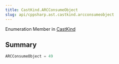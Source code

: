 ```yaml
---
title: CastKind.ARCConsumeObject
slug: api/cppsharp.ast.castkind.arcconsumeobject
---
```

Enumeration Member in [CastKind](/api/cppsharp/ast/castkind)

## Summary



```csharp
ARCConsumeObject = 49
```

